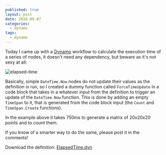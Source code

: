 ```yaml
---
published: true
layout: post
date: 2016-09-07
categories:
  - dynamo
tags:
  - dynamo
---
```

Today I came up with a [Dynamo](http://dynamobim.org/) workflow to calculate the execution time of a series of nodes, it doesn't need any dependency, but beware as it's not sexy at all:

![elapsed-time](https://cloud.githubusercontent.com/assets/2679513/18329520/b4dc9af8-754b-11e6-86e8-ae6156bb2df8.gif)

Basically, simple `DateTime.Now` nodes do not update their values as the definition is run, so I created a dummy function called `ForceTimeUpdate` in a code block that takes in a whatever input from the definition to trigger an update of the `DateTime.Now` function. This is done by adding an empty `TimeSpan` to it, that is generated from the code block input (the `Count` and `TimeSpan.Create` functions).

In the example above it takes 750ms to generate a matrix of 20x20x20 points and to count them.

If you know of a smarter way to do the same, please post it in the comments!

Download the definition: [ElapsedTime.dyn](https://www.dropbox.com/s/d0rbeexu7bsuepa/ElapsedTime.dyn?dl=0)